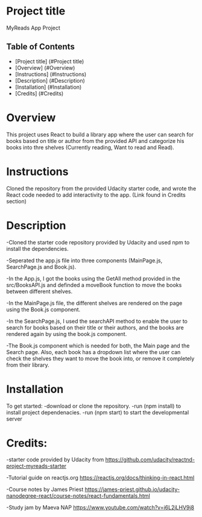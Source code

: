 # Project title

MyReads App Project


## Table of Contents

* [Project title] (#Project title)
* [Overview]      (#Overview)
* [Instructions]  (#Instructions)
* [Description]   (#Description)
* [Installation]  (#Installation) 
* [Credits]       (#Credits)


# Overview
This project uses React to build a library app where the user can search for books based on title or author from the provided API and categorize his books into thre shelves (Currently reading, Want to read and Read). 


# Instructions
Cloned the repository from the provided Udacity starter code, and wrote the React code needed to add interactivity to the app. (Link found in Credits section)
 

# Description

 -Cloned the starter code repository provided by Udacity and used npm to install the dependencies. 

 -Seperated the app.js file into three components (MainPage.js, SearchPage.js and Book.js). 

 -In the App.js, I got the books using the GetAll method provided in the src/BooksAPI.js and definded a moveBook function to move the books between different shelves.

 -In the MainPage.js file, the different shelves are rendered on the page using the Book.js component.

 -In the SearchPage.js, I used the searchAPI method to enable the user to search for books based on their title or their authors, and the books are rendered again by using the book.js component.

 -The Book.js component which is needed for both, the Main page and the Search page. Also, each book has a dropdown list where the user can check the shelves they want to move the book into, or remove it completely from their library. 



# Installation
To get started: 
-download or clone the repository.
-run (npm install) to install project dependenacies.
-run (npm start) to start the developmental server


# Credits:
-starter code provided by Udacity from https://github.com/udacity/reactnd-project-myreads-starter

-Tutorial guide on reactjs.org https://reactjs.org/docs/thinking-in-react.html

-Course notes by James Priest https://james-priest.github.io/udacity-nanodegree-react/course-notes/react-fundamentals.html

-Study jam by Maeva NAP https://www.youtube.com/watch?v=i6L2jLHV9j8